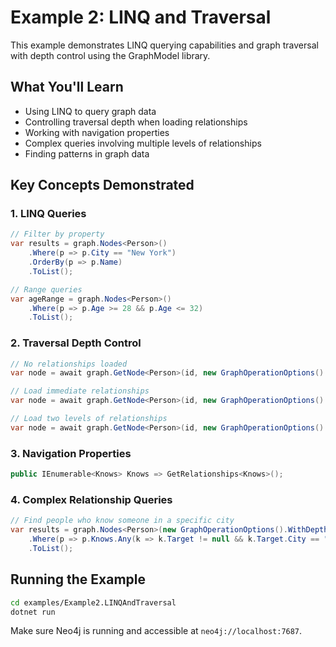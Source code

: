 # Example 2: LINQ and Traversal

This example demonstrates LINQ querying capabilities and graph traversal with depth control using the GraphModel library.

## What You'll Learn

- Using LINQ to query graph data
- Controlling traversal depth when loading relationships
- Working with navigation properties
- Complex queries involving multiple levels of relationships
- Finding patterns in graph data

## Key Concepts Demonstrated

### 1. LINQ Queries

```csharp
// Filter by property
var results = graph.Nodes<Person>()
    .Where(p => p.City == "New York")
    .OrderBy(p => p.Name)
    .ToList();

// Range queries
var ageRange = graph.Nodes<Person>()
    .Where(p => p.Age >= 28 && p.Age <= 32)
    .ToList();
```

### 2. Traversal Depth Control

```csharp
// No relationships loaded
var node = await graph.GetNode<Person>(id, new GraphOperationOptions().WithDepth(0));

// Load immediate relationships
var node = await graph.GetNode<Person>(id, new GraphOperationOptions().WithDepth(1));

// Load two levels of relationships
var node = await graph.GetNode<Person>(id, new GraphOperationOptions().WithDepth(2));
```

### 3. Navigation Properties

```csharp
public IEnumerable<Knows> Knows => GetRelationships<Knows>();
```

### 4. Complex Relationship Queries

```csharp
// Find people who know someone in a specific city
var results = graph.Nodes<Person>(new GraphOperationOptions().WithDepth(1))
    .Where(p => p.Knows.Any(k => k.Target != null && k.Target.City == "San Francisco"))
    .ToList();
```

## Running the Example

```bash
cd examples/Example2.LINQAndTraversal
dotnet run
```

Make sure Neo4j is running and accessible at `neo4j://localhost:7687`.
